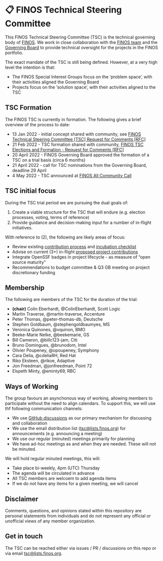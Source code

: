 # 📋  FINOS Technical Steering Committee

This FINOS Technical Steering Committee (TSC) is the technical governing body of [FINOS](https://www.finos.org/). We work in close collaboration with the [FINOS team](https://www.finos.org/team) and the [Governing Board](https://www.finos.org/governing-board) to provide technical oversight for the projects in the FINOS portfolio.

The exact mandate of the TSC is still being defined. However, at a very high level the intention is that:

 - The FINOS Special Interest Groups focus on the ‘problem space’, with their activities aligned the Governing Board
 - Projects focus on the ‘solution space’, with their activities aligned to the TSC

## TSC Formation

The FINOS TSC is currently in formation. The following gives a brief overview of the process to date:

 - 13 Jan 2022 - initial concept shared with community, see [FINOS Technical Steering Committee [TSC] Request for Comments [RFC]](https://github.com/finos/community/issues/153) 
 - 21 Feb 2022 - TSC formation shared with community, [FINOS TSC Elections and Formation - Request for Comments [RFC]](https://github.com/finos/community/issues/162)
 - 20 April 2022 - FINOS Governing Board approved the formation of a TSC on a trial basis (circa 6 months)
 - 21 April 2022 - call for TSC nominations from the Governing Board, deadline 29 April
 - 4 May 2022 - TSC announced at [FINOS All Community Call](https://github.com/finos/community/issues/183)

## TSC initial focus

During the TSC trial period we are pursuing the dual goals of:

 1. Create a viable structure for the TSC that will endure (e.g. election processes, voting, terms of reference)
 2. Provide guidance and decision-making input for a number of in-flight initiatives.

With reference to (2), the following are likely areas of focus:

 - Review existing [contribution process](https://community.finos.org/docs/governance/Software-Projects/contribution) and [incubation checklist](https://community.finos.org/docs/governance/Software-Projects/stages/incubating)
 - Advise on current (3+) in-flight [proposed project contributions](https://github.com/finos/community/issues?q=is%3Aissue+is%3Aopen+label%3Acontribution)
 - Integrate OpenSSF badges in project lifecycle - as measure of “open source maturity”
 - Recommendations to budget committee & Q3 GB meeting on project discretionary funding

## Membership 

The following are members of the TSC for the duration of the trial:

 - **(chair)** Colin Eberhardt, @ColinEberhardt, Scott Logic
 - Martin Traverse, @martin-traverse, Accenture
 - Peter Thomas, @peter-thomas-db, Deutsche
 - Stephen Goldbaum, @stephengoldbaumyes, MS
 - Veronica Quinones, @vquinon, BMO
 - Beeke-Marie Nelke, @beekemarie, GS
 - Bill Cameron, @billc123-jam, Citi
 - Bruno Domingues, @brunodom, Intel
 - Olivier Poupeney, @opoupeney, Symphony
 - Cara Delia, @cdeliaRH, Red Hat
 - Riko Eksteen, @rikoe, Adaptive
 - Jon Freedman, @jonfreedman, Point 72
 - Elspeth Minty, @eminty69, RBC

## Ways of Working

The group favours an asynchonous way of working, allowing members to participate without the need to align calendars. To support this, we will use thf following communication channels:

 - We use [GitHub discussions](https://github.com/finos/technical-steering-committee/discussions) as our primary mechanism for discussing and collaboration
 - We use the email distribution list (tsc@lists.finos.org) for announcements (e.g. announcing a meeting)
 - We use our regular (minuted) meetings primarily for planning
 - We have ad-hoc meetings as and when they are needed. These will not be minuted.

We will hold regular minuted meetings, this will:

 - Take place bi-weekly, 4pm (UTC) Thursday
 - The agenda will be circulated in advance
 - All TSC members are welcoem to add agenda items
 - If we do not have any items for a given meeting, we will cancel

## Disclaimer

Comments, questions, and opinions stated within this repository are personal statements from individuals and do not represent any official or unofficial views of any member organization.

## Get in touch

The TSC can be reached either via issues / PR / discussions on this repo or via email tsc@lists.finos.org.

